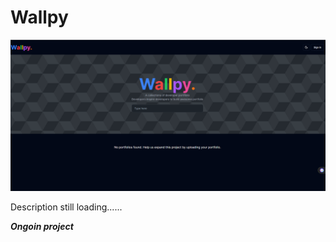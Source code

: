 # Wallpy 

<img src="https://github.com/git-create-devben/wallpy/blob/main/public/Screenshot%202023-11-11%20234811.png"/>

<p> Description still loading......</p>

***Ongoin project***
